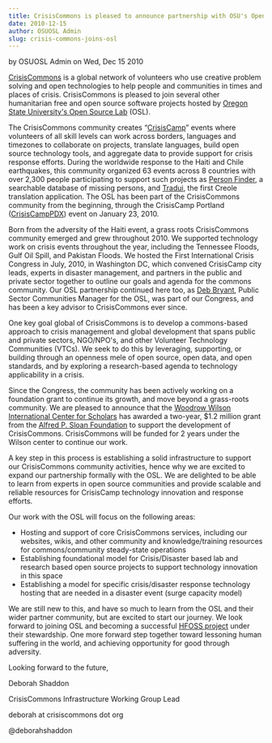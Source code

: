 ```yaml
---
title: CrisisCommons is pleased to announce partnership with OSU's Open Source Lab
date: 2010-12-15
author: OSUOSL Admin
slug: crisis-commons-joins-osl
---
```

by OSUOSL Admin on Wed, Dec 15 2010

[CrisisCommons](http://crisiscommons.org/) is a global network of volunteers who 
use creative problem solving and open technologies to help people and communities 
in times and places of crisis. CrisisCommons is pleased to join several other 
humanitarian free and open source software projects hosted by
[Oregon State University's Open Source Lab](/) (OSL).

The CrisisCommons community creates “[CrisisCamp](http://crisiscommons.org/crisiscamp/)” 
events where volunteers of all skill levels can work across borders, 
languages and timezones to collaborate on projects, translate languages, 
build open source technology tools, and aggregate data to provide support for 
crisis response efforts. During the worldwide response to the Haiti and Chile earthquakes, 
this community organized 63 events across 8 countries with over 2,300 people participating 
to support such projects as [Person Finder](http://wiki.crisiscommons.org/wiki/Person_Finder), 
a searchable database of missing persons, and [Tradui](http://wiki.crisiscommons.org/wiki/Tradui), 
the first Creole translation application. The OSL has been part of the
CrisisCommons community from the beginning, through the CrisisCamp Portland
([CrisisCampPDX](http://osuosl.org/about/news/crisiscamphaiti_pdx)) event on January 23, 2010.

Born from the adversity of the Haiti event, a grass roots CrisisCommons
community emerged and grew throughout 2010. We supported technology work on
crisis events throughout the year, including the Tennessee Floods, Gulf Oil
Spill, and Pakistan Floods. We hosted the First International Crisis Congress in
July, 2010, in Washington DC, which convened CrisisCamp city leads, experts in
disaster management, and partners in the public and private sector together to
outline our goals and agenda for the commons community. Our OSL partnership
continued here too, as [Deb Bryant](http://twitter.com/debbryant), Public Sector 
Communities Manager for the OSL, was part of our Congress, and has been a key 
advisor to CrisisCommons ever since.

One key goal global of CrisisCommons is to develop a commons-based approach to
crisis management and global development that spans public and private sectors,
NGO/NPO's, and other Volunteer Technology Communities (VTCs). We seek to do this
by leveraging, supporting, or building through an openness mele of open source,
open data, and open standards, and by exploring a research-based agenda to
technology applicability in a crisis.

Since the Congress, the community has been actively working on a foundation
grant to continue its growth, and move beyond a grass-roots community. We are
pleased to announce that the [Woodrow Wilson International Center for Scholars](http://www.wilsoncenter.org/)
has awarded a two-year, $1.2 million grant from the
[Alfred P. Sloan Foundation](http://www.sloan.org/) to support the development of CrisisCommons.
CrisisCommons will be funded for 2 years under the Wilson center to continue our
work.

A key step in this process is establishing a solid infrastructure to support our
CrisisCommons community activities, hence why we are excited to expand our
partnership formally with the OSL. We are delighted to be able to learn from
experts in open source communities and provide scalable and reliable resources
for CrisisCamp technology innovation and response efforts.

Our work with the OSL will focus on the following areas:

* Hosting and support of core CrisisCommons services, including our websites,
  wikis, and other community and knowledge/training resources for
  commons/community steady-state operations
* Establishing foundational model for Crisis/Disaster based lab and research
  based open source projects to support technology innovation in this space
* Establishing a model for specific crisis/disaster response technology hosting
  that are needed in a disaster event (surge capacity model)

We are still new to this, and have so much to learn from the OSL and their wider
partner community, but are excited to start our journey. We look forward to
joining OSL and becoming a successful [HFOSS project](http://en.wikipedia.org/wiki/HFOSS) 
under their stewardship. One more forward step together toward lessoning human suffering 
in the world, and achieving opportunity for good through adversity.

  Looking forward to the future,

  Deborah Shaddon

  CrisisCommons Infrastructure Working Group Lead

  deborah at crisiscommons dot org

@deborahshaddon

